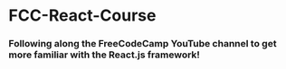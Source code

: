 # FCC-React-Course
### Following along the FreeCodeCamp YouTube channel to get more familiar with the React.js framework! 
